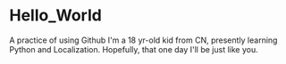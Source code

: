 # Hello_World
A practice of using Github
I'm a 18 yr-old kid from CN, presently learning Python and Localization.
Hopefully, that one day I'll be just like you.
